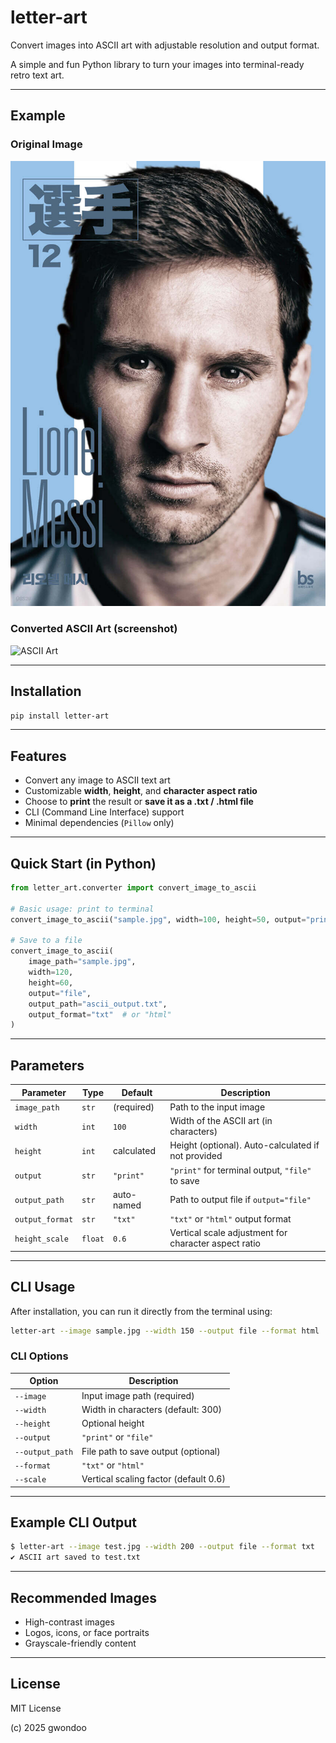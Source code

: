 # letter-art

Convert images into ASCII art with adjustable resolution and output format.

A simple and fun Python library to turn your images into terminal-ready retro text art.

---

## Example

### Original Image

![Original](https://github.com/gwondoo/letter_art/blob/main/assets/original.jpg)

### Converted ASCII Art (screenshot)

![ASCII Art](![assets/ascii_art.png](https://github.com/gwondoo/letter_art/blob/main/assets/ascii_art.png))

---

## Installation

```bash
pip install letter-art

```

---

## Features

- Convert any image to ASCII text art
- Customizable **width**, **height**, and **character aspect ratio**
- Choose to **print** the result or **save it as a .txt / .html file**
- CLI (Command Line Interface) support
- Minimal dependencies (`Pillow` only)

---

## Quick Start (in Python)

```python
from letter_art.converter import convert_image_to_ascii

# Basic usage: print to terminal
convert_image_to_ascii("sample.jpg", width=100, height=50, output="print")

# Save to a file
convert_image_to_ascii(
    image_path="sample.jpg",
    width=120,
    height=60,
    output="file",
    output_path="ascii_output.txt",
    output_format="txt"  # or "html"
)

```

---

## Parameters

| Parameter | Type | Default | Description |
| --- | --- | --- | --- |
| `image_path` | `str` | (required) | Path to the input image |
| `width` | `int` | `100` | Width of the ASCII art (in characters) |
| `height` | `int` | calculated | Height (optional). Auto-calculated if not provided |
| `output` | `str` | `"print"` | `"print"` for terminal output, `"file"` to save |
| `output_path` | `str` | auto-named | Path to output file if `output="file"` |
| `output_format` | `str` | `"txt"` | `"txt"` or `"html"` output format |
| `height_scale` | `float` | `0.6` | Vertical scale adjustment for character aspect ratio |

---

## CLI Usage

After installation, you can run it directly from the terminal using:

```bash
letter-art --image sample.jpg --width 150 --output file --format html

```

### CLI Options

| Option | Description |
| --- | --- |
| `--image` | Input image path (required) |
| `--width` | Width in characters (default: 300) |
| `--height` | Optional height |
| `--output` | `"print"` or `"file"` |
| `--output_path` | File path to save output (optional) |
| `--format` | `"txt"` or `"html"` |
| `--scale` | Vertical scaling factor (default 0.6) |

---

## Example CLI Output

```bash
$ letter-art --image test.jpg --width 200 --output file --format txt
✔ ASCII art saved to test.txt

```

---

## Recommended Images

- High-contrast images
- Logos, icons, or face portraits
- Grayscale-friendly content

---

## License

MIT License

(c) 2025 gwondoo